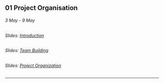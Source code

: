 ## 01 Project Organisation

###### 3 May - 9 May

###### Slides: [Introduction](https://www.moodle.tum.de/mod/resource/view.php?id=566556)
###### Slides: [Team Building](https://www.moodle.tum.de/mod/resource/view.php?id=569489)
###### Slides: [Project Organization](https://www.moodle.tum.de/mod/resource/view.php?id=571882)



---



